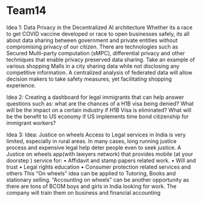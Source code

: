 # Team14

Idea 1: Data Privacy in the Decentralized AI architecture
Whether its a race to get COVID vaccine developed or race to open businesses safely, its all about data sharing between government and private entities without compromising privacy of our citizen. There are technologies such as Secured Multi-party computation (sMPC), differential privacy and other  techniques that enable privacy preserved data sharing. Take an example of various shopping Malls in a city sharing data while not disclosing any competitive information. A centralized analysis of federated data will allow decision makers to take safety measures, yet facilitating shopping experience.

Idea 2: Creating a dashboard for legal immigrants that can help answer questions such as: 
what are the chances of a H1B visa being denied?
What will be the impact on a certain industry if H1B Visa is eliminated?
What will be the benefit to US economy if US implements time bond citizenship for immigrant workers? 

Idea 3: Idea: Justice on wheels
Access to Legal services in India is very limited, especially in rural areas. In many cases, long running justice process and expensive legal help deter people even to seek justice. A Justice on wheels app(with lawyers network) that provides mobile (at your doorstep ) service for:
•	Affidavit and stamp papers related work.
•	Will and trust
•	Legal rights education
•	Consumer protection related services and others
This “On wheels” idea can be applied to Tutoring, Books and stationary selling.
“Accounting on wheels” can be another opportunity as there are tons of BCOM boys and girls in India looking for work. The company will train them on business and financial accounting
